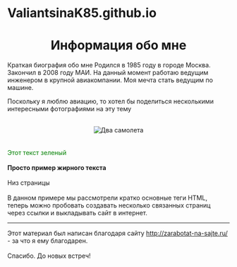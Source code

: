 # ValiantsinaK85.github.io
<html>
</head>
<body>
<center><h1>Информация обо мне</h1></center>
Краткая биография обо мне
Родился в 1985 году в городе Москва. Закончил в 2008 году МАИ.
На данный момент работаю ведущим инженером в крупной авиакомпании.
Моя мечта стать ведущим по машине.

Поскольку я люблю авиацию, то хотел бы поделиться несколькими интересными 
фотографиями на эту тему
<br/><br/>
<center><img alt="Два самолета" 
src="https://img-fotki.yandex.ru/get/9931/160700675.0/0_110e34_54188f48_-1-orig">
</center>
<br/><br/>
<font style="color:green">Этот текст зеленый</font>
<br/><br/>
<b>Просто пример жирного текста</b>
<br/><br/>
Низ страницы
<br/><br/>
В данном примере мы рассмотрели кратко основные теги HTML, теперь можно пробовать создавать 
несколько связанных страниц через ссылки и выкладывать сайт в интернет.
<hr>
Этот материал был написан благодаря сайту 
<a href=http://zarabotat-na-sajte.ru/>
http://zarabotat-na-sajte.ru/</a> - за что я ему благодарен. 
<br/><br/>
Спасибо. До новых встреч!
</body>
</html>

